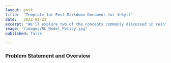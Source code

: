 ```yaml
---
layout: post
title:  "Template for Post Markdown Document for Jekyll"
date:   2022-02-23
excerpt: "We'll explore two of the concepts commonly discussed in reinforcement learning."
image: "/images/RL_Model_Policy.jpg"
published: false

---
```


### Problem Statement and Overview